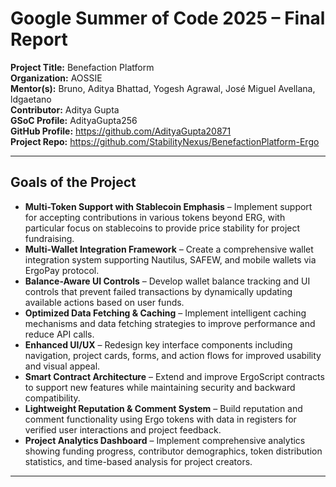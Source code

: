 # Google Summer of Code 2025 – Final Report

**Project Title:** Benefaction Platform   
**Organization:** AOSSIE   
**Mentor(s):** Bruno, Aditya Bhattad, Yogesh Agrawal, José Miguel Avellana, ldgaetano    
**Contributor:** Aditya Gupta   
**GSoC Profile:** AdityaGupta256  
**GitHub Profile:** https://github.com/AdityaGupta20871   
**Project Repo:** https://github.com/StabilityNexus/BenefactionPlatform-Ergo  

---

##  Goals of the Project

- **Multi-Token Support with Stablecoin Emphasis** – Implement support for accepting contributions in various tokens beyond ERG, with particular focus on stablecoins to provide price stability for project fundraising.
- **Multi-Wallet Integration Framework** – Create a comprehensive wallet integration system supporting Nautilus, SAFEW, and mobile wallets via ErgoPay protocol.
- **Balance-Aware UI Controls** – Develop wallet balance tracking and UI controls that prevent failed transactions by dynamically updating available actions based on user funds.
- **Optimized Data Fetching & Caching** – Implement intelligent caching mechanisms and data fetching strategies to improve performance and reduce API calls.
- **Enhanced UI/UX** – Redesign key interface components including navigation, project cards, forms, and action flows for improved usability and visual appeal.
- **Smart Contract Architecture** – Extend and improve ErgoScript contracts to support new features while maintaining security and backward compatibility.
- **Lightweight Reputation & Comment System** – Build reputation and comment functionality using Ergo tokens with data in registers for verified user interactions and project feedback.
- **Project Analytics Dashboard** – Implement comprehensive analytics showing funding progress, contributor demographics, token distribution statistics, and time-based analysis for project creators.  

---
